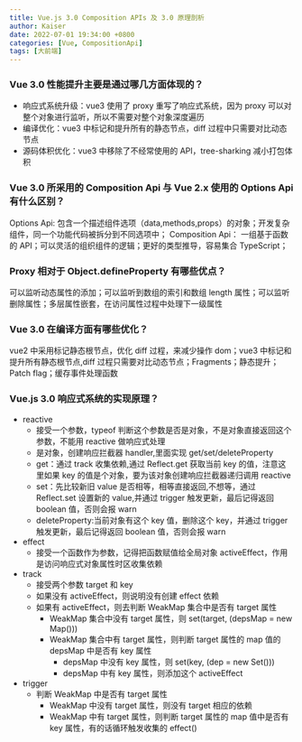 ```yaml
---
title: Vue.js 3.0 Composition APIs 及 3.0 原理剖析
author: Kaiser
date: 2022-07-01 19:34:00 +0800
categories: [Vue, CompositionApi]
tags: [大前端]
---
```


### Vue 3.0 性能提升主要是通过哪几方面体现的？

- 响应式系统升级：vue3 使用了 proxy 重写了响应式系统，因为 proxy 可以对整个对象进行监听，所以不需要对整个对象深度遍历
- 编译优化：vue3 中标记和提升所有的静态节点，diff 过程中只需要对比动态节点
- 源码体积优化：vue3 中移除了不经常使用的 API，tree-sharking 减小打包体积

### Vue 3.0 所采用的 Composition Api 与 Vue 2.x 使用的 Options Api 有什么区别？

Options Api: 包含一个描述组件选项（data,methods,props）的对象；开发复杂组件，同一个功能代码被拆分到不同选项中；
Composition Api： 一组基于函数的 API；可以灵活的组织组件的逻辑；更好的类型推导，容易集合 TypeScript；

### Proxy 相对于 Object.defineProperty 有哪些优点？

可以监听动态属性的添加；可以监听到数组的索引和数组 length 属性；可以监听删除属性；多层属性嵌套，在访问属性过程中处理下一级属性

### Vue 3.0 在编译方面有哪些优化？

vue2 中采用标记静态根节点，优化 diff 过程，来减少操作 dom；vue3 中标记和提升所有静态根节点,diff 过程只需要对比动态节点；Fragments；静态提升；Patch flag；缓存事件处理函数

### Vue.js 3.0 响应式系统的实现原理？

- reactive
  - 接受一个参数，typeof 判断这个参数是否是对象，不是对象直接返回这个参数，不能用 reactive 做响应式处理
  - 是对象，创建响应拦截器 handler,里面实现 get/set/deleteProperty
  - get：通过 track 收集依赖,通过 Reflect.get 获取当前 key 的值，注意这里如果 key 的值是个对象，要为该对象创建响应拦截器递归调用 reactive
  - set：先比较新旧 value 是否相等，相等直接返回,不想等，通过 Reflect.set 设置新的 value,并通过 trigger 触发更新，最后记得返回 boolean 值，否则会报 warn
  - deleteProperty:当前对象有这个 key 值，删除这个 key，并通过 trigger 触发更新，最后记得返回 boolean 值，否则会报 warn
- effect
  - 接受一个函数作为参数，记得把函数赋值给全局对象 activeEffect，作用是访问响应式对象属性时区收集依赖
- track
  - 接受两个参数 target 和 key
  - 如果没有 activeEffect，则说明没有创建 effect 依赖
  - 如果有 activeEffect，则去判断 WeakMap 集合中是否有 target 属性
    - WeakMap 集合中没有 target 属性，则 set(target, (depsMap = new Map()))
    - WeakMap 集合中有 target 属性，则判断 target 属性的 map 值的 depsMap 中是否有 key 属性
      - depsMap 中没有 key 属性，则 set(key, (dep = new Set()))
      - depsMap 中有 key 属性，则添加这个 activeEffect
- trigger
  - 判断 WeakMap 中是否有 target 属性
    - WeakMap 中没有 target 属性，则没有 target 相应的依赖
    - WeakMap 中有 target 属性，则判断 target 属性的 map 值中是否有 key 属性，有的话循环触发收集的 effect()
